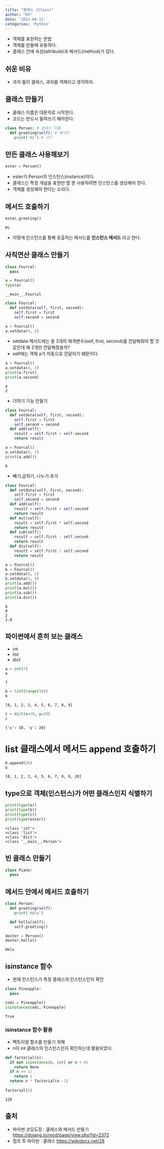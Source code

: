 ```yaml
---
title: "클래스 (Class)"
author: "HS"
date: '2022-04-11'
categories: 'Python'
---
```

- 객체를 표현하는 문법
- 객체를 만들때 유용하다.
- 클래스 안에 속성(attribute)과 메서드(method)가 있다.
<!-- more-->
## 쉬운 비유
- 과자 틀이 클래스, 과자를 객체라고 생각하자.


## 클래스 만들기
- 클래스 이름은 대문자로 시작한다.
- 코드는 반드시 들여쓰기 해야한다.


```python
class Person: # 클래스 이름
  def greeting(self): # 메서드
    print('Hi') # 코드
```

## 만든 클래스 사용해보기


```python
ester = Person()
```

- ester가 Person의 인스턴스(instance)이다.
- 클래스는 특정 개념을 표현만 할 뿐 사용하려면 인스턴스를 생성해야 한다.
- 객체를 생성해야 한다는 소리다.

## 메서드 호출하기


```python
ester.greeting()
```

    Hi
    

- 이렇게 인스턴스를 통해 호출하는 메서드를 **인스턴스 메서드** 라고 한다.

## 사칙연산 클래스 만들기


```python
class Fourcal:
  pass
```


```python
a = Fourcal()
type(a)
```




    __main__.Fourcal




```python
class Fourcal:
  def setdata(self, first, second):
    self.first = first
    self.second = second
```


```python
a = Fourcal()
a.setdata(4, 2)
```

- setdata 메서드에는 총 3개의 매개변수(self, first, second)를 전달해줘야 할 것 같은데 왜 2개만 전달해줬을까?
- self에는 객체 a가 자동으로 전달되기 떄문이다.


```python
a = Fourcal()
a.setdata(4, 2)
print(a.first)
print(a.second)
```

    4
    2
    

- 더하기 기능 만들기


```python
class Fourcal:
  def setdata(self, first, second):
    self.first = first
    self.second = second
  def add(self):
    result = self.first + self.second
    return result
```


```python
a = Fourcal()
a.setdata(4, 2)
print(a.add())
```

    6
    

- 빼기,곱하기, 나누기 추가


```python
class Fourcal:
  def setdata(self, first, second):
    self.first = first
    self.second = second
  def add(self):
    result = self.first + self.second
    return result
  def mul(self):
    result = self.first * self.second
    return result
  def sub(self):
    result = self.first - self.second
    return result
  def div(self):
    result = self.first / self.second
    return result
```


```python
a = Fourcal()
b = Fourcal()
a.setdata(4, 2)
b.setdata(3, 8)
print(a.add())
print(a.mul())
print(a.sub())
print(a.div())

```

    6
    8
    2
    2.0
    

## 파이썬에서 흔히 보는 클래스
- int
- list
- dict


```python
a = int(7)
a
```




    7




```python
b = list(range(10))
b
```




    [0, 1, 2, 3, 4, 5, 6, 7, 8, 9]




```python
c = dict(x=10, y=20)
c
```




    {'x': 10, 'y': 20}



# list 클래스에서 메서드 append 호출하기


```python
b.append(20)
b
```




    [0, 1, 2, 3, 4, 5, 6, 7, 8, 9, 20]



## type으로 객체(인스턴스)가 어떤 클래스인지 식별하기


```python
print(type(a))
print(type(b))
print(type(c))
print(type(ester))

```

    <class 'int'>
    <class 'list'>
    <class 'dict'>
    <class '__main__.Person'>
    

## 빈 클래스 만들기


```python
class Piano:
  pass
```

## 메서드 안에서 메서드 호출하기


```python
class Person:
  def greeting(self):
    print('Helu')

  def hello(self):
    self.greeting()

dexter = Person()
dexter.hello()
```

    Helu
    

## isinstance 함수
- 현재 인스턴스가 특정 클래스의 인스턴스인지 확인


```python
class Pineapple:
  pass

codi = Pineapple()
isinstance(codi, Pineapple)
```




    True



### isinstance 함수 활용
- 팩토리얼 함수를 만들기 위해
- n이 int 클래스의 인스턴스인지 확인하는데 활용되었다.


```python
def factorial(n):
  if not isinstance(n, int) or n < 0:
    return None
  if n == 1:
    return 1
  return n * factorial(n -1)
  
factorial(5)
```




    120



## 출처
- 파이썬 코딩도장 : 클래스와 메서드 만들기
https://dojang.io/mod/page/view.php?id=2372
- 점프 투 파이썬 : 클래스
https://wikidocs.net/28
